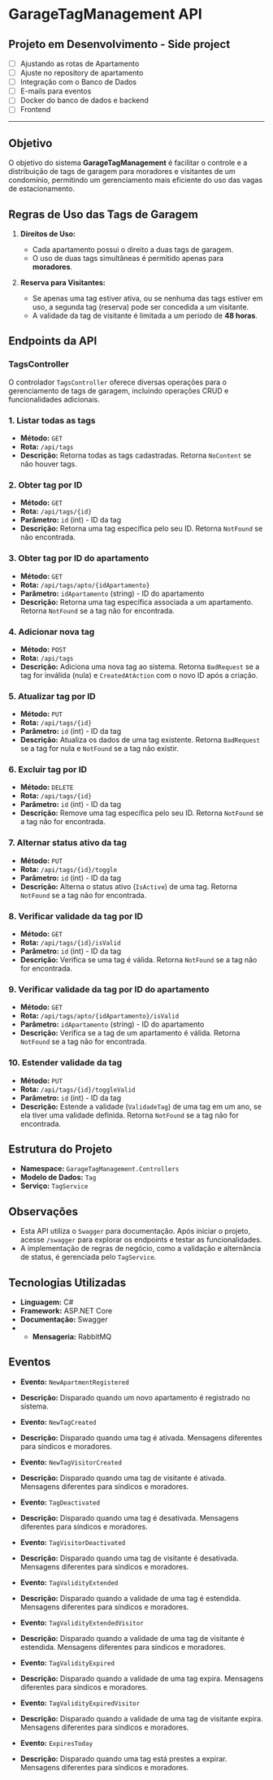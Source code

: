 # GarageTagManagement API

## Projeto em Desenvolvimento - Side project

- [ ] Ajustando as rotas de Apartamento
- [ ] Ajuste no repository de apartamento
- [ ] Integração com o Banco de Dados
- [ ] E-mails para eventos
- [ ] Docker do banco de dados e backend
- [ ] Frontend

---

## Objetivo

O objetivo do sistema **GarageTagManagement** é facilitar o controle e a distribuição de tags de garagem para moradores e visitantes de um condomínio, permitindo um gerenciamento mais eficiente do uso das vagas de estacionamento.

## Regras de Uso das Tags de Garagem

1. **Direitos de Uso:**

   - Cada apartamento possui o direito a duas tags de garagem.
   - O uso de duas tags simultâneas é permitido apenas para **moradores**.

2. **Reserva para Visitantes:**
   - Se apenas uma tag estiver ativa, ou se nenhuma das tags estiver em uso, a segunda tag (reserva) pode ser concedida a um visitante.
   - A validade da tag de visitante é limitada a um período de **48 horas**.

## Endpoints da API

### TagsController

O controlador `TagsController` oferece diversas operações para o gerenciamento de tags de garagem, incluindo operações CRUD e funcionalidades adicionais.

### 1. **Listar todas as tags**

- **Método:** `GET`
- **Rota:** `/api/tags`
- **Descrição:** Retorna todas as tags cadastradas. Retorna `NoContent` se não houver tags.

### 2. **Obter tag por ID**

- **Método:** `GET`
- **Rota:** `/api/tags/{id}`
- **Parâmetro:** `id` (int) - ID da tag
- **Descrição:** Retorna uma tag específica pelo seu ID. Retorna `NotFound` se não encontrada.

### 3. **Obter tag por ID do apartamento**

- **Método:** `GET`
- **Rota:** `/api/tags/apto/{idApartamento}`
- **Parâmetro:** `idApartamento` (string) - ID do apartamento
- **Descrição:** Retorna uma tag específica associada a um apartamento. Retorna `NotFound` se a tag não for encontrada.

### 4. **Adicionar nova tag**

- **Método:** `POST`
- **Rota:** `/api/tags`
- **Descrição:** Adiciona uma nova tag ao sistema. Retorna `BadRequest` se a tag for inválida (nula) e `CreatedAtAction` com o novo ID após a criação.

### 5. **Atualizar tag por ID**

- **Método:** `PUT`
- **Rota:** `/api/tags/{id}`
- **Parâmetro:** `id` (int) - ID da tag
- **Descrição:** Atualiza os dados de uma tag existente. Retorna `BadRequest` se a tag for nula e `NotFound` se a tag não existir.

### 6. **Excluir tag por ID**

- **Método:** `DELETE`
- **Rota:** `/api/tags/{id}`
- **Parâmetro:** `id` (int) - ID da tag
- **Descrição:** Remove uma tag específica pelo seu ID. Retorna `NotFound` se a tag não for encontrada.

### 7. **Alternar status ativo da tag**

- **Método:** `PUT`
- **Rota:** `/api/tags/{id}/toggle`
- **Parâmetro:** `id` (int) - ID da tag
- **Descrição:** Alterna o status ativo (`IsActive`) de uma tag. Retorna `NotFound` se a tag não for encontrada.

### 8. **Verificar validade da tag por ID**

- **Método:** `GET`
- **Rota:** `/api/tags/{id}/isValid`
- **Parâmetro:** `id` (int) - ID da tag
- **Descrição:** Verifica se uma tag é válida. Retorna `NotFound` se a tag não for encontrada.

### 9. **Verificar validade da tag por ID do apartamento**

- **Método:** `GET`
- **Rota:** `/api/tags/apto/{idApartamento}/isValid`
- **Parâmetro:** `idApartamento` (string) - ID do apartamento
- **Descrição:** Verifica se a tag de um apartamento é válida. Retorna `NotFound` se a tag não for encontrada.

### 10. **Estender validade da tag**

- **Método:** `PUT`
- **Rota:** `/api/tags/{id}/toggleValid`
- **Parâmetro:** `id` (int) - ID da tag
- **Descrição:** Estende a validade (`ValidadeTag`) de uma tag em um ano, se ela tiver uma validade definida. Retorna `NotFound` se a tag não for encontrada.

## Estrutura do Projeto

- **Namespace:** `GarageTagManagement.Controllers`
- **Modelo de Dados:** `Tag`
- **Serviço:** `TagService`

## Observações

- Esta API utiliza o `Swagger` para documentação. Após iniciar o projeto, acesse `/swagger` para explorar os endpoints e testar as funcionalidades.
- A implementação de regras de negócio, como a validação e alternância de status, é gerenciada pelo `TagService`.

## Tecnologias Utilizadas

- **Linguagem:** C#
- **Framework:** ASP.NET Core
- **Documentação:** Swagger
- - **Mensageria:** RabbitMQ

## Eventos

- **Evento:** `NewApartmentRegistered`
- **Descrição:** Disparado quando um novo apartamento é registrado no sistema.

- **Evento:** `NewTagCreated`
- **Descrição:** Disparado quando uma tag é ativada. Mensagens diferentes para síndicos e moradores.

- **Evento:** `NewTagVisitorCreated`
- **Descrição:** Disparado quando uma tag de visitante é ativada. Mensagens diferentes para síndicos e moradores.

- **Evento:** `TagDeactivated`
- **Descrição:** Disparado quando uma tag é desativada. Mensagens diferentes para síndicos e moradores.

- **Evento:** `TagVisitorDeactivated`
- **Descrição:** Disparado quando uma tag de visitante é desativada. Mensagens diferentes para síndicos e moradores.

- **Evento:** `TagValidityExtended`
- **Descrição:** Disparado quando a validade de uma tag é estendida. Mensagens diferentes para síndicos e moradores.

- **Evento:** `TagValidityExtendedVisitor`
- **Descrição:** Disparado quando a validade de uma tag de visitante é estendida. Mensagens diferentes para síndicos e moradores.

- **Evento:** `TagValidityExpired`
- **Descrição:** Disparado quando a validade de uma tag expira. Mensagens diferentes para síndicos e moradores.

- **Evento:** `TagValidityExpiredVisitor`
- **Descrição:** Disparado quando a validade de uma tag de visitante expira. Mensagens diferentes para síndicos e moradores.

- **Evento:** `ExpiresToday`
- **Descrição:** Disparado quando uma tag está prestes a expirar. Mensagens diferentes para síndicos e moradores.
